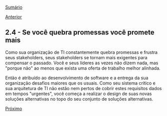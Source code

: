 [Sumário](https://github.com/lucasfantacuci/DevOpsRevelado/blob/master/README.md)


[Anterior](https://github.com/lucasfantacuci/DevOpsRevelado/blob/master/CHAPTER02/2-3-YOURBUSINESSEARNSFROMMOSTFRAGILESYSTEMS.md)


## 2.4 - Se você quebra promessas você promete mais


Como sua organização de TI constantemente quebra promessas e frustra seus stakeholders, seus stakeholders se tornam mais exigentes para compensar o passado. Você e seus líderes as vezes não dizem nada, mas "porque não" ao menos que exista uma oferta de trabalho melhor alinhada. 


Então é atribuído ao desenvolvimento de software e a entrega da sua organização desafios maiores que os usuais. Como seu sistema crítico e sua arquitetura de TI não estão nem pertos de cobrir estes requisitos dados em tempos "urgentes", você começa a realizar o design de suas novas soluções alternativas no topo do seu conjunto de soluções alternativas.


[Próximo](https://github.com/lucasfantacuci/DevOpsRevelado/blob/master/CHAPTER02/2-5-YOUHAVENOMOREFUNATWORK.md)
